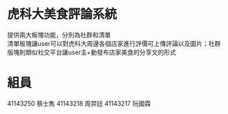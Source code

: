 # 虎科大美食評論系統
提供兩大板塊功能，分別為社群和清單   
清單板塊讓user可以對虎科大周邊各個店家進行評價可上傳評論以及圖片；社群版塊則類似社交平台讓user主+動發布店家美食的分享文的形式

# 組員
41143250 蔡士雋
41143218 周羿廷
41143217 阮國霖

